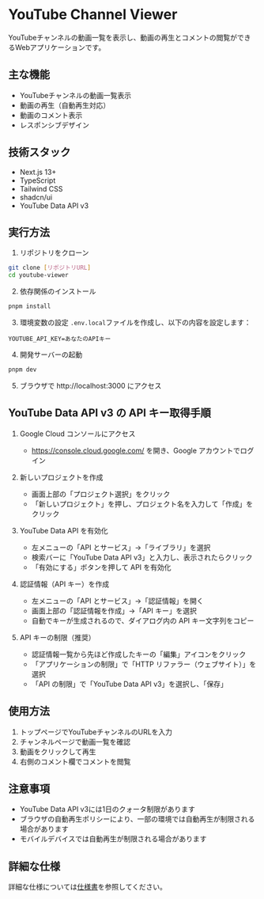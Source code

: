 # YouTube Channel Viewer

YouTubeチャンネルの動画一覧を表示し、動画の再生とコメントの閲覧ができるWebアプリケーションです。

## 主な機能

- YouTubeチャンネルの動画一覧表示
- 動画の再生（自動再生対応）
- 動画のコメント表示
- レスポンシブデザイン

## 技術スタック

- Next.js 13+
- TypeScript
- Tailwind CSS
- shadcn/ui
- YouTube Data API v3

## 実行方法

1. リポジトリをクローン
```bash
git clone [リポジトリURL]
cd youtube-viewer
```

2. 依存関係のインストール
```bash
pnpm install
```

3. 環境変数の設定
`.env.local`ファイルを作成し、以下の内容を設定します：
```
YOUTUBE_API_KEY=あなたのAPIキー
```

4. 開発サーバーの起動
```bash
pnpm dev
```

5. ブラウザで http://localhost:3000 にアクセス

## YouTube Data API v3 の API キー取得手順

1. Google Cloud コンソールにアクセス
   - https://console.cloud.google.com/ を開き、Google アカウントでログイン

2. 新しいプロジェクトを作成
   - 画面上部の「プロジェクト選択」をクリック
   - 「新しいプロジェクト」を押し、プロジェクト名を入力して「作成」をクリック

3. YouTube Data API を有効化
   - 左メニューの「API とサービス」→「ライブラリ」を選択
   - 検索バーに「YouTube Data API v3」と入力し、表示されたらクリック
   - 「有効にする」ボタンを押して API を有効化

4. 認証情報（API キー）を作成
   - 左メニューの「API とサービス」→「認証情報」を開く
   - 画面上部の「認証情報を作成」→「API キー」を選択
   - 自動でキーが生成されるので、ダイアログ内の API キー文字列をコピー

5. API キーの制限（推奨）
   - 認証情報一覧から先ほど作成したキーの「編集」アイコンをクリック
   - 「アプリケーションの制限」で「HTTP リファラー（ウェブサイト）」を選択
   - 「API の制限」で「YouTube Data API v3」を選択し、「保存」

## 使用方法

1. トップページでYouTubeチャンネルのURLを入力
2. チャンネルページで動画一覧を確認
3. 動画をクリックして再生
4. 右側のコメント欄でコメントを閲覧

## 注意事項

- YouTube Data API v3には1日のクォータ制限があります
- ブラウザの自動再生ポリシーにより、一部の環境では自動再生が制限される場合があります
- モバイルデバイスでは自動再生が制限される場合があります

## 詳細な仕様

詳細な仕様については[仕様書](docs/specification.md)を参照してください。
